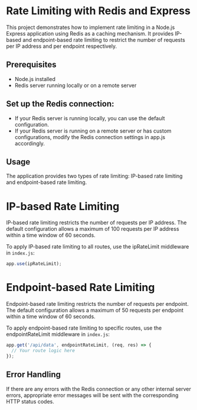 # Rate Limiting with Redis and Express

This project demonstrates how to implement rate limiting in a Node.js Express application using Redis as a caching mechanism. It provides IP-based and endpoint-based rate limiting to restrict the number of requests per IP address and per endpoint respectively.

## Prerequisites

- Node.js installed
- Redis server running locally or on a remote server

## Set up the Redis connection:
- If your Redis server is running locally, you can use the default configuration.
- If your Redis server is running on a remote server or has custom configurations, modify the Redis connection settings in app.js accordingly.

## Usage
The application provides two types of rate limiting: IP-based rate limiting and endpoint-based rate limiting.

# IP-based Rate Limiting
IP-based rate limiting restricts the number of requests per IP address. The default configuration allows a maximum of 100 requests per IP address within a time window of 60 seconds.

To apply IP-based rate limiting to all routes, use the ipRateLimit middleware in `index.js`:

``` js
app.use(ipRateLimit);

```

# Endpoint-based Rate Limiting
Endpoint-based rate limiting restricts the number of requests per endpoint. The default configuration allows a maximum of 50 requests per endpoint within a time window of 60 seconds.

To apply endpoint-based rate limiting to specific routes, use the endpointRateLimit middleware in `index.js`:
```js
app.get('/api/data', endpointRateLimit, (req, res) => {
  // Your route logic here
});

```

## Error Handling
If there are any errors with the Redis connection or any other internal server errors, appropriate error messages will be sent with the corresponding HTTP status codes.